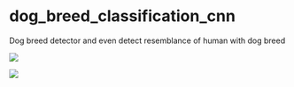 # dog_breed_classification_cnn
Dog breed detector and even detect resemblance of human with dog breed

![]( "assets/hamza" )

![]( "assets/dog" )

